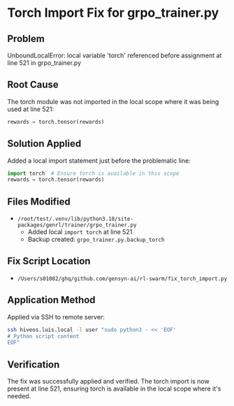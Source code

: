 # Torch Import Fix for grpo_trainer.py

## Problem
UnboundLocalError: local variable 'torch' referenced before assignment at line 521 in grpo_trainer.py

## Root Cause
The torch module was not imported in the local scope where it was being used at line 521:
```python
rewards = torch.tensor(rewards)
```

## Solution Applied
Added a local import statement just before the problematic line:
```python
import torch  # Ensure torch is available in this scope
rewards = torch.tensor(rewards)
```

## Files Modified
- `/root/test/.venv/lib/python3.10/site-packages/genrl/trainer/grpo_trainer.py`
  - Added local `import torch` at line 521
  - Backup created: `grpo_trainer.py.backup_torch`

## Fix Script Location
- `/Users/s01082/ghq/github.com/gensyn-ai/rl-swarm/fix_torch_import.py`

## Application Method
Applied via SSH to remote server:
```bash
ssh hiveos.luis.local -l user "sudo python3 - << 'EOF'
# Python script content
EOF"
```

## Verification
The fix was successfully applied and verified. The torch import is now present at line 521, ensuring torch is available in the local scope where it's needed.